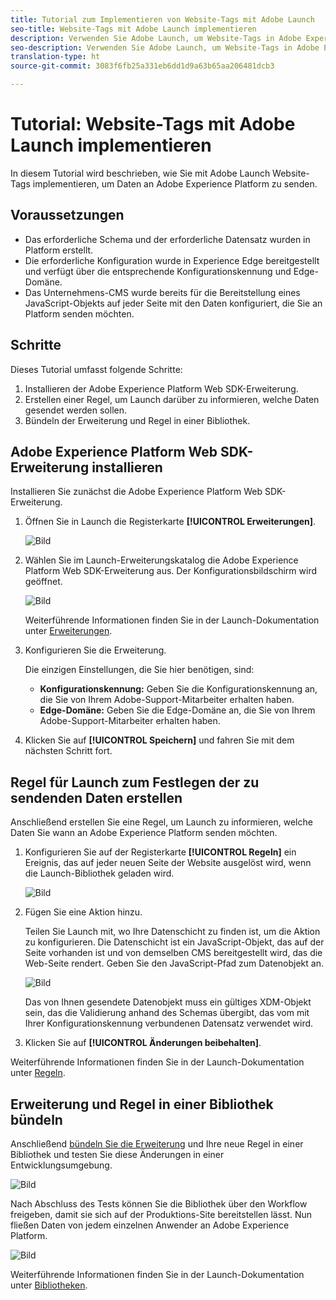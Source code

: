```yaml
---
title: Tutorial zum Implementieren von Website-Tags mit Adobe Launch
seo-title: Website-Tags mit Adobe Launch implementieren
description: Verwenden Sie Adobe Launch, um Website-Tags in Adobe Experience Platform zu implementieren.
seo-description: Verwenden Sie Adobe Launch, um Website-Tags in Adobe Experience Platform zu implementieren.
translation-type: ht
source-git-commit: 3083f6fb25a331eb6dd1d9a63b65aa206481dcb3

---
```



# Tutorial: Website-Tags mit Adobe Launch implementieren

In diesem Tutorial wird beschrieben, wie Sie mit Adobe Launch Website-Tags implementieren, um Daten an Adobe Experience Platform zu senden.

## Voraussetzungen

* Das erforderliche Schema und der erforderliche Datensatz wurden in Platform erstellt.
* Die erforderliche Konfiguration wurde in Experience Edge bereitgestellt und verfügt über die entsprechende Konfigurationskennung und Edge-Domäne.
* Das Unternehmens-CMS wurde bereits für die Bereitstellung eines JavaScript-Objekts auf jeder Seite mit den Daten konfiguriert, die Sie an Platform senden möchten.

## Schritte

Dieses Tutorial umfasst folgende Schritte:

1. Installieren der Adobe Experience Platform Web SDK-Erweiterung.
1. Erstellen einer Regel, um Launch darüber zu informieren, welche Daten gesendet werden sollen.
1. Bündeln der Erweiterung und Regel in einer Bibliothek.

## Adobe Experience Platform Web SDK-Erweiterung installieren

Installieren Sie zunächst die Adobe Experience Platform Web SDK-Erweiterung.

1. Öffnen Sie in Launch die Registerkarte **[!UICONTROL Erweiterungen]**.

   ![Bild](assets/launch-overview.png)

1. Wählen Sie im Launch-Erweiterungskatalog die Adobe Experience Platform Web SDK-Erweiterung aus. Der Konfigurationsbildschirm wird geöffnet.

   ![Bild](assets/launch-extension-install.png)

   Weiterführende Informationen finden Sie in der Launch-Dokumentation unter [Erweiterungen](https://docs.adobe.com/content/help/de-DE/launch/using/reference/manage-resources/extensions/overview.html).

1. Konfigurieren Sie die Erweiterung.

   Die einzigen Einstellungen, die Sie hier benötigen, sind:

   * **Konfigurationskennung:** Geben Sie die Konfigurationskennung an, die Sie von Ihrem Adobe-Support-Mitarbeiter erhalten haben.
   * **Edge-Domäne:** Geben Sie die Edge-Domäne an, die Sie von Ihrem Adobe-Support-Mitarbeiter erhalten haben.

1. Klicken Sie auf **[!UICONTROL Speichern]** und fahren Sie mit dem nächsten Schritt fort.

## Regel für Launch zum Festlegen der zu sendenden Daten erstellen

Anschließend erstellen Sie eine Regel, um Launch zu informieren, welche Daten Sie wann an Adobe Experience Platform senden möchten.

1. Konfigurieren Sie auf der Registerkarte **[!UICONTROL Regeln]** ein Ereignis, das auf jeder neuen Seite der Website ausgelöst wird, wenn die Launch-Bibliothek geladen wird.

   ![Bild](assets/launch-make-a-rule.png)

1. Fügen Sie eine Aktion hinzu.

   Teilen Sie Launch mit, wo Ihre Datenschicht zu finden ist, um die Aktion zu konfigurieren. Die Datenschicht ist ein JavaScript-Objekt, das auf der Seite vorhanden ist und von demselben CMS bereitgestellt wird, das die Web-Seite rendert. Geben Sie den JavaScript-Pfad zum Datenobjekt an.

   ![Bild](assets/launch-add-aep-action.png)

   Das von Ihnen gesendete Datenobjekt muss ein gültiges XDM-Objekt sein, das die Validierung anhand des Schemas übergibt, das vom mit Ihrer Konfigurationskennung verbundenen Datensatz verwendet wird.

1. Klicken Sie auf **[!UICONTROL Änderungen beibehalten]**.

Weiterführende Informationen finden Sie in der Launch-Dokumentation unter [Regeln](https://docs.adobe.com/content/help/de-DE/launch/using/reference/manage-resources/rules.html).

## Erweiterung und Regel in einer Bibliothek bündeln

Anschließend [bündeln Sie die Erweiterung](https://docs.adobe.com/content/help/de-DE/launch/using/reference/publish/overview.html) und Ihre neue Regel in einer Bibliothek und testen Sie diese Änderungen in einer Entwicklungsumgebung.

![Bild](assets/launch-add-changes-to-library.png)

Nach Abschluss des Tests können Sie die Bibliothek über den Workflow freigeben, damit sie sich auf der Produktions-Site bereitstellen lässt. Nun fließen Daten von jedem einzelnen Anwender an Adobe Experience Platform.

![Bild](assets/launch-promote-library.png)

Weiterführende Informationen finden Sie in der Launch-Dokumentation unter [Bibliotheken](https://docs.adobe.com/content/help/de-DE/launch/using/reference/publish/libraries.html).